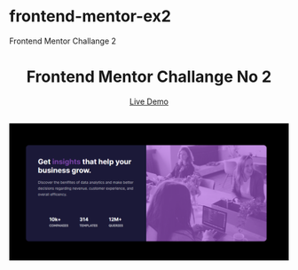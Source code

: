 # frontend-mentor-ex2
Frontend Mentor Challange 2

<div align="center">
  <h1>Frontend Mentor Challange No 2</h1>
  <p><a href="https://frontendmentorex2.netlify.app/">Live Demo</a></p>
  <br>
  <img src="https://github.com/DevenRathod2/frontend-mentor-ex2/blob/main/assets/screenshort.png"></img>
</div>
